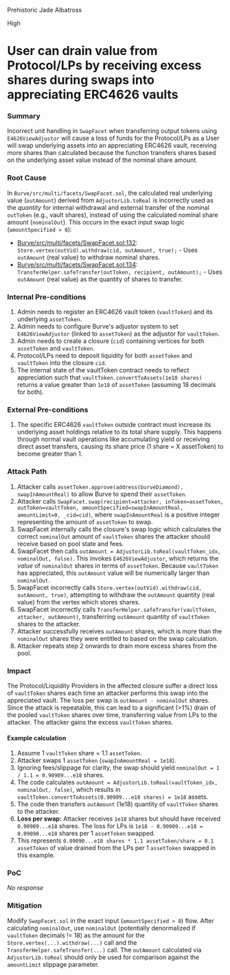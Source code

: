 Prehistoric Jade Albatross

High

# User can drain value from Protocol/LPs by receiving excess shares during swaps into appreciating ERC4626 vaults

### Summary

Incorrect unit handling in `SwapFacet` when transferring output tokens using `E4626ViewAdjustor` will cause a loss of funds for the Protocol/LPs as a User will swap underlying assets into an appreciating ERC4626 vault, receiving more shares than calculated because the function transfers shares based on the underlying asset value instead of the nominal share amount.

### Root Cause

In `Burve/src/multi/facets/SwapFacet.sol`, the calculated real underlying value (`outAmount`) derived from `AdjustorLib.toReal` is incorrectly used as the *quantity* for internal withdrawal and external transfer of the nominal `outToken` (e.g., vault shares), instead of using the calculated nominal share amount (`nominalOut`). This occurs in the exact input swap logic (`amountSpecified > 0`):
- [Burve/src/multi/facets/SwapFacet.sol:132](https://github.com/sherlock-audit/2025-04-burve/blob/main/Burve/src/multi/facets/SwapFacet.sol#L132): `Store.vertex(outVid).withdraw(cid, outAmount, true);` - Uses `outAmount` (real value) to withdraw nominal shares.
- [Burve/src/multi/facets/SwapFacet.sol:134](https://github.com/sherlock-audit/2025-04-burve/blob/main/Burve/src/multi/facets/SwapFacet.sol#L134): `TransferHelper.safeTransfer(outToken, recipient, outAmount);` - Uses `outAmount` (real value) as the quantity of shares to transfer.

### Internal Pre-conditions

1.  Admin needs to register an ERC4626 vault token (`vaultToken`) and its underlying `assetToken`.
2.  Admin needs to configure Burve's adjustor system to set `E4626ViewAdjustor` (linked to `assetToken`) as the adjustor for `vaultToken`.
3.  Admin needs to create a closure (`cid`) containing vertices for both `assetToken` and `vaultToken`.
4.  Protocol/LPs need to deposit liquidity for both `assetToken` and `vaultToken` into the closure `cid`.
5.  The internal state of the vaultToken contract needs to reflect appreciation such that `vaultToken.convertToAssets(1e18 shares)` returns a value greater than `1e18` of `assetToken` (assuming 18 decimals for both).

### External Pre-conditions

1. The specific ERC4626 `vaultToken` outside contract must increase its underlying asset holdings relative to its total share supply. This happens through normal vault operations like accumulating yield or receiving direct asset transfers, causing its share price (1 share = X assetToken) to become greater than 1.

### Attack Path

1.  Attacker calls `assetToken.approve(address(burveDiamond), swapInAmountReal)` to allow Burve to spend their `assetToken`.
2.  Attacker calls `SwapFacet.swap(recipient=attacker, inToken=assetToken, outToken=vaultToken, amountSpecified=swapInAmountReal, amountLimit=0, _cid=cid)`, where `swapInAmountReal` is a positive integer representing the amount of `assetToken` to swap.
3.  SwapFacet internally calls the closure's swap logic which calculates the correct `nominalOut` amount of `vaultToken` shares the attacker should receive based on pool state and fees.
4. SwapFacet then calls `outAmount = AdjustorLib.toReal(vaultToken_idx, nominalOut, false)`. This invokes `E4626ViewAdjustor`, which returns the *value* of `nominalOut` shares in terms of `assetToken`. Because `vaultToken` has appreciated, this `outAmount` value will be numerically larger than `nominalOut`.
5.  SwapFacet incorrectly calls `Store.vertex(outVid).withdraw(cid, outAmount, true)`, attempting to withdraw the `outAmount` quantity (real value) from the vertex which stores shares.
6.  SwapFacet incorrectly calls `TransferHelper.safeTransfer(vaultToken, attacker, outAmount)`, transferring `outAmount` quantity of `vaultToken` shares to the attacker.
7.  Attacker successfully receives `outAmount` shares, which is more than the `nominalOut` shares they were entitled to based on the swap calculation.
8.  Attacker repeats step 2 onwards to drain more excess shares from the pool.

### Impact

The Protocol/Liquidity Providers in the affected closure suffer a direct loss of `vaultToken` shares each time an attacker performs this swap into the appreciated vault. The loss per swap is `outAmount - nominalOut` shares. Since the attack is repeatable, this can lead to a significant (>1%) drain of the pooled `vaultToken` shares over time, transferring value from LPs to the attacker. The attacker gains the excess `vaultToken` shares.

#### Example calculation

1. Assume 1 `vaultToken` share = 1.1 `assetToken`. 
2. Attacker swaps 1 `assetToken` (`swapInAmountReal = 1e18`).
3. Ignoring fees/slippage for clarity, the swap should yield `nominalOut = 1 / 1.1 = 0.90909...e18` shares.
4. The code calculates `outAmount = AdjustorLib.toReal(vaultToken_idx, nominalOut, false)`, which results in `vaultToken.convertToAssets(0.90909...e18 shares) = 1e18` assets.
5. The code then transfers `outAmount` (1e18) quantity of `vaultToken` shares to the attacker.
6. **Loss per swap:** Attacker receives `1e18` shares but should have received `0.90909...e18` shares. The loss for LPs is `1e18 - 0.90909...e18 = 0.09090...e18` shares per 1 `assetToken` swapped.
7. This represents `0.09090...e18 shares * 1.1 assetToken/share = 0.1 assetToken` of value drained from the LPs per 1 `assetToken` swapped in this example.

### PoC

_No response_

### Mitigation

Modify `SwapFacet.sol` in the exact input (`amountSpecified > 0`) flow. After calculating `nominalOut`, use `nominalOut` (potentially denormalized if `vaultToken` decimals != 18) as the amount for the `Store.vertex(...).withdraw(...)` call and the `TransferHelper.safeTransfer(...)` call. The `outAmount` calculated via `AdjustorLib.toReal` should only be used for comparison against the `amountLimit` slippage parameter.